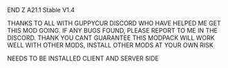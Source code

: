 END Z
A21.1 Stable V1.4

THANKS TO ALL WITH GUPPYCUR DISCORD WHO HAVE HELPED ME GET THIS MOD GOING.
IF ANY BUGS FOUND, PLEASE REPORT TO ME IN THE DISCORD. THANK YOU
CANT GUARANTEE THIS MODPACK WILL WORK WELL WITH OTHER MODS, INSTALL OTHER MODS AT YOUR OWN RISK

NEEDS TO BE INSTALLED CLIENT AND SERVER SIDE


